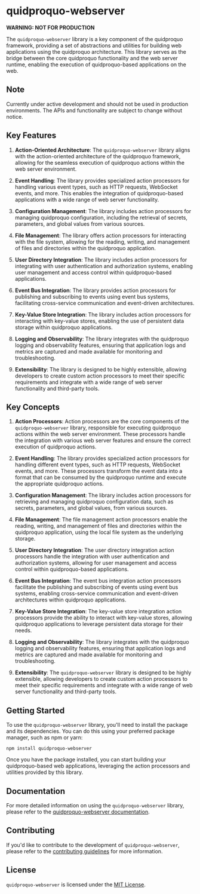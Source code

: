 # quidproquo-webserver

**WARNING: NOT FOR PRODUCTION**

The `quidproquo-webserver` library is a key component of the quidproquo framework, providing a set of abstractions and utilities for building web applications using the quidproquo architecture. This library serves as the bridge between the core quidproquo functionality and the web server runtime, enabling the execution of quidproquo-based applications on the web.

## Note

Currently under active development and should not be used in production environments. The APIs and functionality are subject to change without notice.

## Key Features

1. **Action-Oriented Architecture**: The `quidproquo-webserver` library aligns with the action-oriented architecture of the quidproquo framework, allowing for the seamless execution of quidproquo actions within the web server environment.

2. **Event Handling**: The library provides specialized action processors for handling various event types, such as HTTP requests, WebSocket events, and more. This enables the integration of quidproquo-based applications with a wide range of web server functionality.

3. **Configuration Management**: The library includes action processors for managing quidproquo configuration, including the retrieval of secrets, parameters, and global values from various sources.

4. **File Management**: The library offers action processors for interacting with the file system, allowing for the reading, writing, and management of files and directories within the quidproquo application.

5. **User Directory Integration**: The library includes action processors for integrating with user authentication and authorization systems, enabling user management and access control within quidproquo-based applications.

6. **Event Bus Integration**: The library provides action processors for publishing and subscribing to events using event bus systems, facilitating cross-service communication and event-driven architectures.

7. **Key-Value Store Integration**: The library includes action processors for interacting with key-value stores, enabling the use of persistent data storage within quidproquo applications.

8. **Logging and Observability**: The library integrates with the quidproquo logging and observability features, ensuring that application logs and metrics are captured and made available for monitoring and troubleshooting.

9. **Extensibility**: The library is designed to be highly extensible, allowing developers to create custom action processors to meet their specific requirements and integrate with a wide range of web server functionality and third-party tools.

## Key Concepts

1. **Action Processors**: Action processors are the core components of the `quidproquo-webserver` library, responsible for executing quidproquo actions within the web server environment. These processors handle the integration with various web server features and ensure the correct execution of quidproquo actions.

2. **Event Handling**: The library provides specialized action processors for handling different event types, such as HTTP requests, WebSocket events, and more. These processors transform the event data into a format that can be consumed by the quidproquo runtime and execute the appropriate quidproquo actions.

3. **Configuration Management**: The library includes action processors for retrieving and managing quidproquo configuration data, such as secrets, parameters, and global values, from various sources.

4. **File Management**: The file management action processors enable the reading, writing, and management of files and directories within the quidproquo application, using the local file system as the underlying storage.

5. **User Directory Integration**: The user directory integration action processors handle the integration with user authentication and authorization systems, allowing for user management and access control within quidproquo-based applications.

6. **Event Bus Integration**: The event bus integration action processors facilitate the publishing and subscribing of events using event bus systems, enabling cross-service communication and event-driven architectures within quidproquo applications.

7. **Key-Value Store Integration**: The key-value store integration action processors provide the ability to interact with key-value stores, allowing quidproquo applications to leverage persistent data storage for their needs.

8. **Logging and Observability**: The library integrates with the quidproquo logging and observability features, ensuring that application logs and metrics are captured and made available for monitoring and troubleshooting.

9. **Extensibility**: The `quidproquo-webserver` library is designed to be highly extensible, allowing developers to create custom action processors to meet their specific requirements and integrate with a wide range of web server functionality and third-party tools.

## Getting Started

To use the `quidproquo-webserver` library, you'll need to install the package and its dependencies. You can do this using your preferred package manager, such as npm or yarn:

```
npm install quidproquo-webserver
```

Once you have the package installed, you can start building your quidproquo-based web applications, leveraging the action processors and utilities provided by this library.

## Documentation

For more detailed information on using the `quidproquo-webserver` library, please refer to the [quidproquo-webserver documentation](https://github.com/joe-coady/quidproquo/tree/main/packages/quidproquo-webserver).

## Contributing

If you'd like to contribute to the development of `quidproquo-webserver`, please refer to the [contributing guidelines](https://github.com/joe-coady/quidproquo/blob/main/CONTRIBUTING.md) for more information.

## License

`quidproquo-webserver` is licensed under the [MIT License](https://github.com/joe-coady/quidproquo/blob/main/LICENSE).
